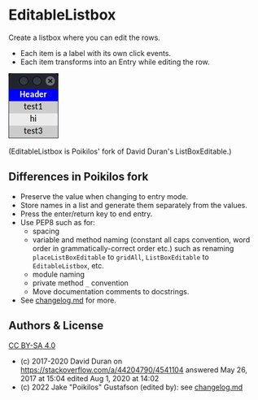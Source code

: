 # EditableListbox
Create a listbox where you can edit the rows.
- Each item is a label with its own click events.
- Each item transforms into an Entry while editing the row.


![screenshot](screenshot.png)

(EditableListbox is Poikilos' fork of David Duran's ListBoxEditable.)


## Differences in Poikilos fork
- Preserve the value when changing to entry mode.
- Store names in a list and generate them separately from the values.
- Press the enter/return key to end entry.
- Use PEP8 such as for:
  - spacing
  - variable and method naming (constant all caps convention, word order
    in grammatically-correct order etc.) such as renaming
    `placeListBoxEditable` to `gridAll`, `ListBoxEditable` to
    `EditableListbox`, etc.
  - module naming
  - private method `_` convention
  - Move documentation comments to docstrings.
- See [changelog.md](changelog.md) for more.


## Authors & License
[CC BY-SA 4.0](https://creativecommons.org/licenses/by-sa/4.0/)
- (c) 2017-2020 David Duran on <https://stackoverflow.com/a/44204790/4541104>
  answered May 26, 2017 at 15:04
  edited Aug 1, 2020 at 14:02
- (c) 2022 Jake "Poikilos" Gustafson (edited by): see [changelog.md](changelog.md)
